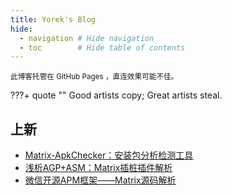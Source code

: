 ```yaml
---
title: Yorek's Blog
hide:
  - navigation # Hide navigation
  - toc        # Hide table of contents
---
```


<small>此博客托管在 GitHub Pages ，直连效果可能不佳。</small>

???+ quote ""
    Good artists copy; Great artists steal.

## 上新

- [Matrix-ApkChecker：安装包分析检测工具](/android/3rd-library/matrix-apk-checker)
- [浅析AGP+ASM：Matrix插桩插件解析](/android/3rd-library/matrix-trace-plugin)
- [微信开源APM框架——Matrix源码解析](/android/3rd-library/matrix)